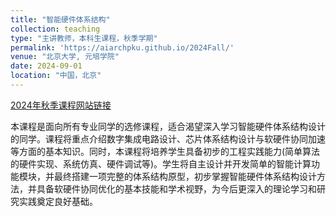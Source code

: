 ```yaml
---
title: "智能硬件体系结构"
collection: teaching
type: "主讲教师，本科生课程，秋季学期"
permalink: 'https://aiarchpku.github.io/2024Fall/'
venue: "北京大学, 元培学院"
date: 2024-09-01
location: "中国，北京"
---
```


<p><a href="https://aiarchpku.github.io/2024Fall/">2024年秋季课程网站链接</a></p>

本课程是面向所有专业同学的选修课程，适合渴望深入学习智能硬件体系结构设计的同学。课程将重点介绍数字集成电路设计、芯片体系结构设计与软硬件协同加速等方面的基本知识。同时，本课程将培养学生具备初步的工程实践能力(简单算法的硬件实现、系统仿真、硬件调试等)。学生将自主设计并开发简单的智能计算功能模块，并最终搭建一项完整的体系结构原型，初步掌握智能硬件体系结构设计方法，并具备软硬件协同优化的基本技能和学术视野，为今后更深入的理论学习和研究实践奠定良好基础。
